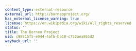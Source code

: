 ```yaml
---
content_type: external-resource
external_url: http://borneoproject.org/
has_external_license_warning: true
license: https://en.wikipedia.org/wiki/All_rights_reserved
status: ''
title: The Borneo Project
uid: c98715f5-e044-4afb-ba10-c752aea865d2
wayback_url: ''
---
```

